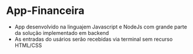 # App-Financeira
- App desenvolvido na linguajem Javascript e NodeJs com grande parte da solução implementado em backend
- As entradas do usários serão recebidas via terminal sem recurso HTML/CSS
